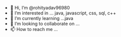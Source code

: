 - 👋 Hi, I’m @rohityadav96980
- 👀 I’m interested in ... java, javascript, css, sql, c++
- 🌱 I’m currently learning ...java
- 💞️ I’m looking to collaborate on ...
- 📫 How to reach me ...

<!---
rohityadav96980/rohityadav96980 is a ✨ special ✨ repository because its `README.md` (this file) appears on your GitHub profile.
You can click the Preview link to take a look at your changes.
--->
